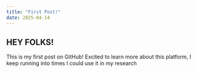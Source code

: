 ```yaml
---
title: "First Post!"
date: 2025-04-14
---
```


## HEY FOLKS!
This is my first post on GitHub! Excited to learn more about this platform, I keep running into times I could use it in my research
